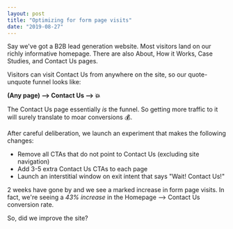 ```yaml
---
layout: post
title: "Optimizing for form page visits"
date: "2019-08-27"
---
```


Say we've got a B2B lead generation website. Most visitors land on our richly informative homepage. There are also About, How it Works, Case Studies, and Contact Us pages.

Visitors can visit Contact Us from anywhere on the site, so our quote-unquote funnel looks like:

**(Any page) --> Contact Us --> 💥**

The Contact Us page essentially _is_ the funnel. So getting more traffic to it will surely translate to moar conversions 💰.

After careful deliberation, we launch an experiment that makes the following changes:

- Remove all CTAs that do not point to Contact Us (excluding site navigation)
- Add 3-5 extra Contact Us CTAs to each page
- Launch an interstitial window on exit intent that says "Wait! Contact Us!"

2 weeks have gone by and we see a marked increase in form page visits. In fact, we're seeing a _43% increase_ in the Homepage --> Contact Us conversion rate.

So, did we improve the site?
